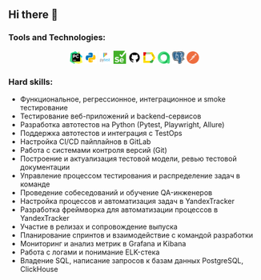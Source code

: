 ## Hi there 👋

### Tools and Technologies:

<p  align="center">
  <code><img width="5%" title="Pycharm" src="https://github.com/Kuzin566/Kuzin566/blob/main/images/pycharm.png"></code>
  <code><img width="5%" title="Python" src="https://github.com/Kuzin566/Kuzin566/blob/main/images/python.png"></code>
  <code><img width="5%" title="Pytest" src="https://github.com/Kuzin566/Kuzin566/blob/main/images/pytest.png"></code>
  <code><img width="5%" title="Selenium" src="https://github.com/Kuzin566/Kuzin566/blob/main/images/selenium.png"></code>
  <code><img width="5%" title="GitHub" src="https://github.com/Kuzin566/Kuzin566/blob/main/images/github.png"></code>
  <code><img width="5%" title="Allure Report" src="https://github.com/Kuzin566/Kuzin566/blob/main/images/allure.png"></code>
  <code><img width="5%" title="Allure TestOps" src="https://github.com/Kuzin566/Kuzin566/blob/main/images/allure_testops.png"></code>
  <code><img width="5%" title="PostgreSQL" src="https://github.com/Kuzin566/Kuzin566/blob/main/images/postgre.png"></code>
  <code><img width="5%" title="Postman" src="https://github.com/Kuzin566/Kuzin566/blob/main/images/postman.png"></code>
</p>


### Hard skills:

- Функциональное, регрессионное, интеграционное и smoke тестирование
- Тестирование веб-приложений и backend-сервисов
- Разработка автотестов на Python (Pytest, Playwright, Allure)
- Поддержка автотестов и интеграция с TestOps
- Настройка CI/CD пайплайнов в GitLab
- Работа с системами контроля версий (Git)
- Построение и актуализация тестовой модели, ревью тестовой документации
- Управление процессом тестирования и распределение задач в команде
- Проведение собеседований и обучение QA-инженеров
- Настройка процессов и автоматизация задач в YandexTracker
- Разработка фреймворка для автоматизации процессов в YandexTracker
- Участие в релизах и сопровождение выпуска
- Планирование спринтов и взаимодействие с командой разработки
- Мониторинг и анализ метрик в Grafana и Kibana
- Работа с логами и понимание ELK-стека
- Владение SQL, написание запросов к базам данных PostgreSQL, ClickHouse